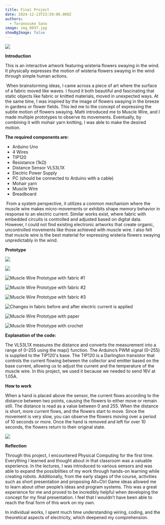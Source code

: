 ```yaml
---
title: Final Project
date: 2024-12-13T23:59:00.000Z
authors:
  - Toranosuke Sano
image: img_0937.jpg
showBgImage: false
---
```

![](img_0937.jpg)

**Introduction**

This is an interactive artwork featuring wisteria flowers swaying in the wind. It physically expresses the motion of wisteria flowers swaying in the wind through simple human actions.

 When brainstorming ideas, I came across a piece of art where the surface of a fabric moved like waves. I found it both beautiful and fascinating that static objects like fabric or knitted materials, moved in unexpected ways. At the same time, I was inspired by the image of flowers swaying in the breeze in gardens or flower
fields. This led me to the concept of expressing the subtle motion of flowers swaying. Matti introduced me to Muscle Wire, and I made multiple prototypes to observe its movements. Eventually, by combining it with mohair yarn knitting, I was able to make the desired motion.

**The required components are:**

* Arduino Uno
* 4 Wires
* TIP120
* Resistance (1kΩ)
* Distance Sensor VL53L1X
* Electric Power Supply
* PC (should be connected to Arduino with a cable)
* Mohair yarn
* Muscle Wire
* Breadboard

 From a system perspective, it utilizes a common mechanism where the muscle wire makes micro-movements or exhibits shape memory behavior in response to an electric current. Similar works exist, where fabric with embedded circuits is controlled and adjusted based on digital data. However, I could not find existing electronic artworks that create organic, uncontrolled movements like those achieved with muscle wire. I also felt that muscle wire is the best material for expressing wisteria flowers swaying unpredictably in the wind.

**Prototype** 

![](img_8123-2.jpg)

![](img_8116.jpg)

![](img_9477.jpg "Muscle Wire Prototype with fabric #1")

![](img_9481.jpg "Muscle Wire Prototype with fabric #2")

![](img_9484.jpg " Muscle Wire Prototype with fabric #3")

![Changes in fabric before and after electric current is applied](ddb635fa-4b88-4aad-a438-d3a49066b74b-2.jpg " Muscle Wire Prototype with fabric #4")

![](img_9486.jpg " Muscle Wire Prototype with paper")

![](img_9485.jpg " Muscle Wire Prototype with crochet")

**Explanation of the code:**

The VL53L1X measures the distance and converts the measurement into a range of 0–255 using the map() function. The Arduino’s PWM signal (0–255) is supplied to the TIP120's base. The TIP120 is a Darlington transistor that controls the current flowing between the collector and emitter based on the base current, allowing us to adjust the current and the temperature of the muscle wire. In this project, we used it because we needed to send 16V at 1.05A.

**How to work**

 When a hand is placed above the sensor, the current flows according to the distance between two points, causing the flowers to either move or remain still. The distance is read as a value between 0 and 255. When the distance is short, more current flows, and the flowers start to move. Since the movement is very slow, you can observe the flowers moving over a period of 10 seconds or more. Once the hand is removed and left for over 10 seconds, the flowers return to their original state.

![](img_1619c86050ef-1.jpeg)

**Reflection** 

Through this project, I encountered Physical Computing for the first time. Everything I learned and thought about in that classroom was a valuable experience. In the lectures, I was introduced to various sensors and was able to expand the possibilities of my work through hands-on learning while creating robots. Additionally, from the early stages of the course, activities such as short presentation and proposing Alt+Ctrl Game ideas allowed me to learn about other people’s ideas and program systems. This was a great experience for me and proved to be incredibly helpful when developing the concept for my final presentation. I feel that I wouldn’t have been able to reach the final form of this work on my own.

In individual works, I spent much time understanding wiring, coding, and the theoretical aspects of electricity, which deepened my comprehension.

